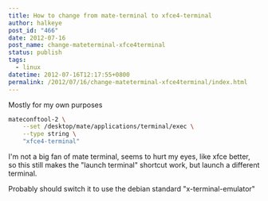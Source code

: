 ```yaml
---
title: How to change from mate-terminal to xfce4-terminal
author: halkeye
post_id: "466"
date: 2012-07-16
post_name: change-mateterminal-xfce4terminal
status: publish
tags:
  - linux
datetime: 2012-07-16T12:17:55+0800
permalink: /2012/07/16/change-mateterminal-xfce4terminal/index.html
---
```


Mostly for my own purposes

```sh
mateconftool-2 \
	--set /desktop/mate/applications/terminal/exec \
	--type string \
	"xfce4-terminal"
```

I'm not a big fan of mate terminal, seems to hurt my eyes, like xfce better, so this still makes the "launch terminal" shortcut work, but launch a different terminal.

Probably should switch it to use the debian standard "x-terminal-emulator"
